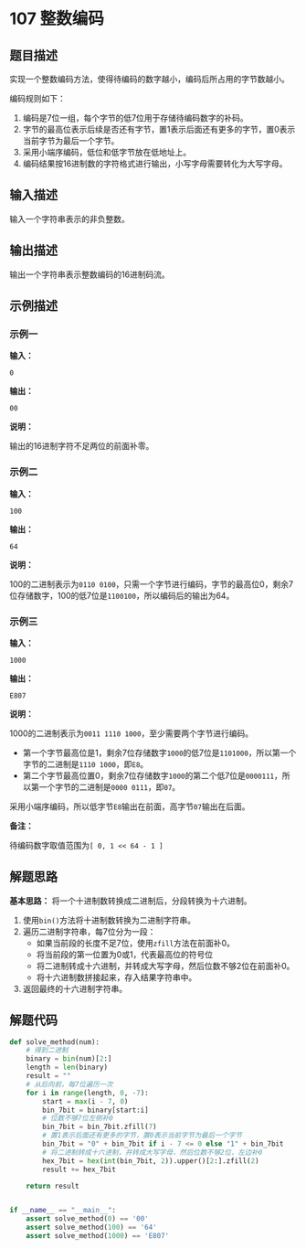 # 107 整数编码

## 题目描述

实现一个整数编码方法，使得待编码的数字越小，编码后所占用的字节数越小。

编码规则如下：

1. 编码是7位一组，每个字节的低7位用于存储待编码数字的补码。
2. 字节的最高位表示后续是否还有字节，置1表示后面还有更多的字节，置0表示当前字节为最后一个字节。
3. 采用小端序编码，低位和低字节放在低地址上。
4. 编码结果按16进制数的字符格式进行输出，小写字母需要转化为大写字母。

## 输入描述

输入一个字符串表示的非负整数。

## 输出描述

输出一个字符串表示整数编码的16进制码流。

## 示例描述

### 示例一

**输入：**

```text
0
```

**输出：**

```text
00
```

**说明：**

输出的16进制字符不足两位的前面补零。

### 示例二

**输入：**

```text
100
```

**输出：**

```text
64
```

**说明：**

100的二进制表示为`0110 0100`，只需一个字节进行编码，字节的最高位0，剩余7位存储数字，100的低7位是`1100100`，所以编码后的输出为64。

### 示例三

**输入：**

```text
1000
```

**输出：**

```text
E807
```

**说明：**

1000的二进制表示为`0011 1110 1000`，至少需要两个字节进行编码。

- 第一个字节最高位是1，剩余7位存储数字`1000`的低7位是`1101000`，所以第一个字节的二进制是`1110 1000`，即`E8`。
- 第二个字节最高位置0，剩余7位存储数字`1000`的第二个低7位是`0000111`，所以第一个字节的二进制是`0000 0111`，即`07`。

采用小端序编码，所以低字节`E8`输出在前面，高字节`07`输出在后面。

**备注：**

待编码数字取值范围为`[ 0, 1 << 64 - 1 ]`

## 解题思路

**基本思路：** 将一个十进制数转换成二进制后，分段转换为十六进制。

1. 使用`bin()`方法将十进制数转换为二进制字符串。
2. 遍历二进制字符串，每7位分为一段：
    - 如果当前段的长度不足7位，使用`zfill`方法在前面补0。
    - 将当前段的第一位置为0或1，代表最高位的符号位
    - 将二进制转成十六进制，并转成大写字母，然后位数不够2位在前面补0。
    - 将十六进制数拼接起来，存入结果字符串中。
3. 返回最终的十六进制字符串。

## 解题代码

```python
def solve_method(num):
    # 得到二进制
    binary = bin(num)[2:]
    length = len(binary)
    result = ""
    # 从后向前，每7位遍历一次
    for i in range(length, 0, -7):
        start = max(i - 7, 0)
        bin_7bit = binary[start:i]
        # 位数不够7位左侧补0
        bin_7bit = bin_7bit.zfill(7)
        # 置1表示后面还有更多的字节，置0表示当前字节为最后一个字节
        bin_7bit = "0" + bin_7bit if i - 7 <= 0 else "1" + bin_7bit
        # 将二进制转成十六进制，并转成大写字母，然后位数不够2位，左边补0
        hex_7bit = hex(int(bin_7bit, 2)).upper()[2:].zfill(2)
        result += hex_7bit

    return result


if __name__ == "__main__":
    assert solve_method(0) == '00'
    assert solve_method(100) == '64'
    assert solve_method(1000) == 'E807'
```